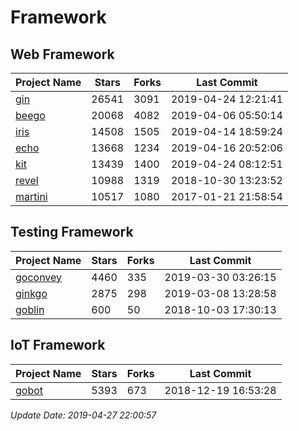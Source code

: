 # Framework

## Web Framework

| Project Name | Stars | Forks | Last Commit |
| ------------ | ----- | ----- | ----------- |
| [gin](https://github.com/gin-gonic/gin) | 26541 | 3091 | 2019-04-24 12:21:41 |
| [beego](https://github.com/astaxie/beego) | 20068 | 4082 | 2019-04-06 05:50:14 |
| [iris](https://github.com/kataras/iris) | 14508 | 1505 | 2019-04-14 18:59:24 |
| [echo](https://github.com/labstack/echo) | 13668 | 1234 | 2019-04-16 20:52:06 |
| [kit](https://github.com/go-kit/kit) | 13439 | 1400 | 2019-04-24 08:12:51 |
| [revel](https://github.com/revel/revel) | 10988 | 1319 | 2018-10-30 13:23:52 |
| [martini](https://github.com/go-martini/martini) | 10517 | 1080 | 2017-01-21 21:58:54 |

## Testing Framework

| Project Name | Stars | Forks | Last Commit |
| ------------ | ----- | ----- | ----------- |
| [goconvey](https://github.com/smartystreets/goconvey) | 4460 | 335 | 2019-03-30 03:26:15 |
| [ginkgo](https://github.com/onsi/ginkgo) | 2875 | 298 | 2019-03-08 13:28:58 |
| [goblin](https://github.com/franela/goblin) | 600 | 50 | 2018-10-03 17:30:13 |

## IoT Framework

| Project Name | Stars | Forks | Last Commit |
| ------------ | ----- | ----- | ----------- |
| [gobot](https://github.com/hybridgroup/gobot) | 5393 | 673 | 2018-12-19 16:53:28 |

*Update Date: 2019-04-27 22:00:57*